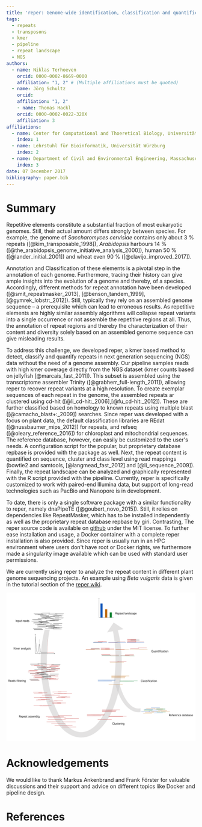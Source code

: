 ```yaml
---
title: 'reper: Genome-wide identification, classification and quantification of repetitive elements without an assembled genome'
tags:  
  - repeats
  - transposons
  - kmer
  - pipeline
  - repeat landscape
  - NGS
authors:
  - name: Niklas Terhoeven
    orcid: 0000-0002-8669-0000
    affiliation: "1, 2" # (Multiple affiliations must be quoted)
  - name: Jörg Schultz
    orcid:
    affiliation: "1, 2"
    - name: Thomas Hackl
    orcid: 0000-0002-0022-320X
    affiliation: 3
affiliations:
  - name: Center for Computational and Thoeretical Biology, Universität Würzburg
    index: 1
  - name: Lehrstuhl für Bioinformatik, Universität Würzburg
    index: 2
  - name: Department of Civil and Environmental Engineering, Massachusetts Institute of Technology
    index: 3
date: 07 December 2017
bibliography: paper.bib
---
```


# Summary

Repetitive elements constitute a substantial fraction of most eukaryotic genomes.
Still, their actual amount differs strongly between species. For example, the genome of *Saccharomyces cervisiae*
contains only about 3 % repeats ([@kim_transposable_1998]), *Arabidopsis* harbours 14 % ([@the_arabidopsis_genome_initiative_analysis_2000]),
human 50 % ([@lander_initial_2001]) and wheat even 90 % ([@clavijo_improved_2017]).

Annotation and Classification of these elements is a pivotal step in the annotation of each genome.
Furthermore, tracing their history can give ample insights into the evolution of a genome and thereby,
of a species. Accordingly, different methods for repeat annotation have been developed ([@smit_repeatmasker_2013], [@benson_tandem_1999], [@gymrek_lobstr:_2012]).
Still, typically they rely on an assembled genome sequence – a prerequisite which can lead to erroneous results.
As repetitive elements are highly similar assembly algorithms will collapse repeat variants into a single
occurrence or not assemble the repetitive regions at all. Thus, the annotation of repeat regions and thereby the
characterization of their content and diversity solely based on an assembled genome sequence can give misleading results.

To address this challenge, we developed reper, a kmer based method to detect, classify and quantify repeats
in next generation sequencing (NGS) data without the need of a genome assembly.
Our pipeline samples reads with high kmer coverage directly from the NGS dataset (kmer counts based on jellyfish [@marcais_fast_2011]). This subset is 
assembled using the transcriptome assembler Trinity ([@grabherr_full-length_2011]), allowing reper to recover repeat variants at a high resolution.
To create exemplar sequences of each repeat in the genome, the assembled repeats ar clustered using cd-hit ([@li_cd-hit:_2006],[@fu_cd-hit:_2012]).
These are further classified based on homology to known repeats using multiple blast ([@camacho_blast+:_2009]) searches. Since reper was developed with
a focus on plant data, the default classification libraries are REdat ([@nussbaumer_mips_2012]) for repeats, and refseq ([@oleary_reference_2016]) for chloroplast and mitochondrial
sequences. The reference database, however, can easily be customized to the user's needs. A configuration script for
the popular, but proprietary database repbase is provided with the package as well.
Next, the repeat content is quantified on sequence, cluster and class level using read mappings (bowtie2 and samtools, [@langmead_fast_2012] and [@li_sequence_2009]).
Finally, the repeat landscape can be analyzed and graphically represented with the R script provided with the pipeline.
Currently, reper is specifically customized to work with paired-end Illumina data, but support of long-read technologies such as PacBio and Nanopore is in development.

To date, there is only a single software package with a similar functionality to reper, namely dnaPipeTE ([@goubert_novo_2015]).
Still, it relies on dependencies like RepeatMasker, which has to be installed independently as well as the proprietary repeat database repbase by giri.
Contrasting, The reper source code is available on [github](https://github.com/nterhoeven/reper) under the MIT license.
To further ease installation and usage, a Docker container with a complete reper installation is also provided.
Since reper is usually run in an HPC environment where users don't have root or Docker rights, we furthermore made a singularity image available which can be used with standard user permissions.

We are currently using reper to analyze the repeat content in different plant genome sequencing projects.
An example using *Beta vulgaris* data is given in the tutorial section of the [reper wiki](https://github.com/nterhoeven/reper/wiki).


![schematic overview of workflow](workflow.png)


# Acknowledgements

We would like to thank Markus Ankenbrand and Frank Förster for valuable discussions and their support and advice on different topics like Docker and pipeline design.


# References